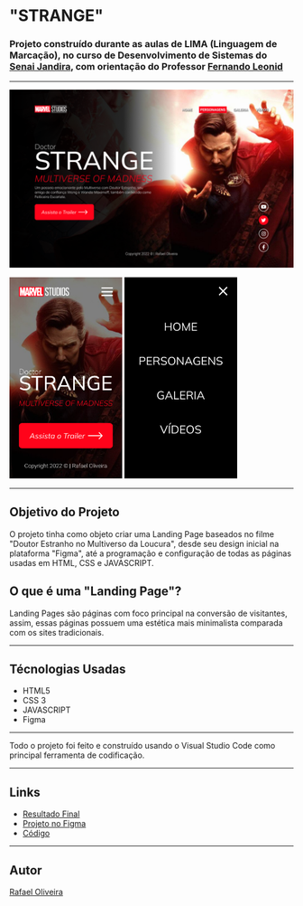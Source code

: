 # "STRANGE"

### Projeto construído durante as aulas de LIMA (Linguagem de Marcação), no curso de Desenvolvimento de Sistemas do [Senai Jandira](https://jandira.sp.senai.br/), com orientação do Professor [Fernando Leonid](https://github.com/fernandoleonid) 

---

![](./img/HOME.png)

<img src="./img/HOME-PHONE.png" width="200px"> <img src="./img/HOME-MENU.png" width="200px"> 

---

## Objetivo do Projeto

O projeto tinha como objeto criar uma Landing Page baseados no filme "Doutor Estranho no Multiverso da Loucura", desde seu design inicial na plataforma "Figma", até a programação e configuração de todas as páginas usadas em HTML, CSS e JAVASCRIPT.

## O que é uma "Landing Page"?

Landing Pages são páginas com foco principal na conversão de visitantes, assim, essas páginas possuem uma estética mais minimalista comparada com os sites tradicionais.

---

## Técnologias Usadas

* HTML5
* CSS 3
* JAVASCRIPT
* Figma

---

Todo o projeto foi feito e construído usando o Visual Studio Code como principal ferramenta de codificação.

---
## Links

* [Resultado Final](https://rafaeloliveira3.github.io/strange/)
* [Projeto no Figma](https://www.figma.com/file/KogWSB7IiluHTJ13K6L1Kv/TESTE-FIGMA?node-id=6%3A34)
* [Código](https://github.com/rafaeloliveira3/strange)

---

## Autor

[Rafael Oliveira](https://github.com/rafaeloliveira3)